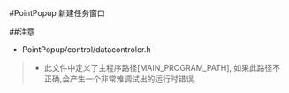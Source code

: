 #PointPopup 新建任务窗口

##注意
- PointPopup/control/datacontroler.h
>- 此文件中定义了主程序路径[MAIN_PROGRAM_PATH], 如果此路径不正确,会产生一个非常难调试出的运行时错误.
